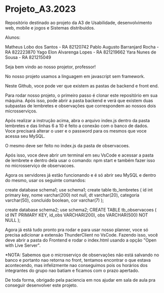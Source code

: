 # Projeto_A3.2023
Repositório destinado ao projeto da A3 de Usabilidade, desenvolvimento web, mobile e jogos e Sistemas distribuidos.

Alunos:

Matheus Lobo dos Santos - RA 82120742
Pablo Augusto Barranjard Rocha - RA 822223870
Yago Elon Alvarenga Lopes - RA 821219662
Yara Nunes de Sousa - RA 821215049


Seja bem vindo ao nosso projetor, professor!


No nosso projeto usamos a linguagem em javascript sem framework.

Neste Github, voce pode ver que existem as pastas de backend e front end.

Para rodar nosso projeto, o primeiro passo é clonar este repositório em sua máquina. Após isso, pode abrir a pasta backend e verá que existem duas subpastas de lembretes e observações que correspondem ao nossos dois microsserviços.

Após realizar a instrução acima, abra o arquivo index.js dentro da pasta lembretes e das linhas 6 a 10 é feito a conexão com o banco de dados. Voce precisará alterar o user e o password para os mesmos que voce acessa seu MySQL. 

O mesmo deve ser feito no index.js da pasta de observacoes.

Após isso, voce deve abrir um terminal em seu VsCode e acessar a pasta de lembrete e dentro dela usar o comando: npm start e também fazer isso no microsserviço de observacoes.


Agora os servidores já estão funcionando e é só abrir seu MySQL e dentro do mesmo, usar os seguinte comandos:


create database schema1;
use schema1;
create table tb_lembretes (
	id int primary key,
    nome varchar(200) not null,
    dt varchar(20),
    categoria varchar(50),
    concluido boolean,
    cor varchar(7)
    );
    

create database schema2;
use schema2;
CREATE TABLE tb_observacoes (
    id INT PRIMARY KEY,
    id_obs VARCHAR(200),
    obs VARCHAR(500) NOT NULL
);



Agora já está tudo pronto pra rodar e para usar nosso planner, voce só precisa adicionar a extensão ThunderClient no VsCode. Fazendo isso, você deve abrir a pasta do Frontend e rodar o index.html usando a opção "Open with Live Server".



*NOTA: Sabemos que o microserviço de observações não está salvando no banco e portanto nao retorna no front, tentamos encontrar o que estava acontecendo, mas infelizmente nao conseguimos pois os horários dos integrantes do grupo nao batiam e ficamos com o prazo apertado. 

De toda forma, obrigado pela paciencia em nos ajudar em sala de aula pra conseguir desenvolver este projeto.